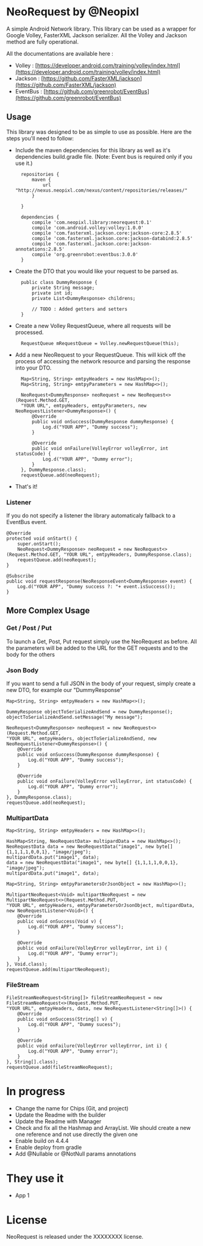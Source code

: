 # NeoRequest by @Neopixl

A simple Android Network library. This library can be used as a wrapper for Google Volley, FasterXML Jackson serializer.
All the Volley and Jackson method are fully operational.

All the documentations are available here :

 - Volley : [https://developer.android.com/training/volley/index.html](https://developer.android.com/training/volley/index.html)
 - Jackson : [https://github.com/FasterXML/jackson](https://github.com/FasterXML/jackson)
 - EventBus : [https://github.com/greenrobot/EventBus](https://github.com/greenrobot/EventBus)

## Usage
This library was designed to be as simple to use as possible.  Here are the steps you'll need to follow:

* Include the maven dependencies for this library as well as it's dependencies build.gradle file.  (Note: Event bus is required only if you use it.)


		repositories {	
		    maven {
		        url "http://nexus.neopixl.com/nexus/content/repositories/releases/"
		    }
	
		}

		dependencies {
			compile 'com.neopixl.library:neorequest:0.1'
			compile 'com.android.volley:volley:1.0.0'
			compile 'com.fasterxml.jackson.core:jackson-core:2.8.5'
			compile 'com.fasterxml.jackson.core:jackson-databind:2.8.5'
			compile 'com.fasterxml.jackson.core:jackson-annotations:2.8.5'
			compile 'org.greenrobot:eventbus:3.0.0'
		}

* Create the DTO that you would like your request to be parsed as.

		public class DummyResponse {
			private String message;
			private int id;
			private List<DummyResponse> childrens;
			
			// TODO : Added getters and setters
		}

* Create a new Volley RequestQueue, where all requests will be processed.

		RequestQueue mRequestQueue = Volley.newRequestQueue(this);
		
* Add a new NeoRequest to your RequestQueue.  This will kick off the process of accessing the network resource and parsing the response into your DTO. 

		Map<String, String> emtpyHeaders = new HashMap<>();
		Map<String, String> emtpyParameters = new HashMap<>();
		
		NeoRequest<DummyResponse> neoRequest = new NeoRequest<>(Request.Method.GET,
		"YOUR URL", emtpyHeaders, emtpyParameters, new NeoRequestListener<DummyResponse>() {
			@Override
			public void onSuccess(DummyResponse dummyResponse) {
				Log.d("YOUR APP", "Dummy success");
			}
		
			@Override
			public void onFailure(VolleyError volleyError, int statusCode) {
				Log.d("YOUR APP", "Dummy error");
			}
		}, DummyResponse.class);
		requestQueue.add(neoRequest);

* That's it! 

### Listener
If you do not specify a listener the library automaticaly fallback to a EventBus event.

	@Override
	protected void onStart() {
		super.onStart();
		NeoRequest<DummyResponse> neoRequest = new NeoRequest<>(Request.Method.GET, "YOUR URL", emtpyHeaders, DummyResponse.class);
		requestQueue.add(neoRequest);
	}
	
	@Subscribe
	public void requestResponse(NeoResponseEvent<DummyResponse> event) {
		Log.d("YOUR APP", "Dummy success ?: "+ event.isSuccess());
	}

## More Complex Usage

### Get / Post / Put
To launch a Get, Post, Put request simply use the NeoRequest as before.
All the parameters will be added to the URL for the GET requests and to the body for the others

### Json Body

If you want to send a full JSON in the body of your request, simply create a new DTO, for example our "DummyResponse"

	Map<String, String> emtpyHeaders = new HashMap<>();
	
	DummyResponse objectToSerializeAndSend = new DummyResponse();
	objectToSerializeAndSend.setMessage("My message");
	
	NeoRequest<DummyResponse> neoRequest = new NeoRequest<>(Request.Method.GET,
	"YOUR URL", emtpyHeaders, objectToSerializeAndSend, new NeoRequestListener<DummyResponse>() {
		@Override
		public void onSuccess(DummyResponse dummyResponse) {
			Log.d("YOUR APP", "Dummy success");
		}
	
		@Override
		public void onFailure(VolleyError volleyError, int statusCode) {
			Log.d("YOUR APP", "Dummy error");
		}
	}, DummyResponse.class);
	requestQueue.add(neoRequest);

### MultipartData

	Map<String, String> emtpyHeaders = new HashMap<>();
	    
	HashMap<String, NeoRequestData> multipardData = new HashMap<>();
	NeoRequestData data = new NeoRequestData("image1", new byte[] {1,1,1,1,0,0,1}, "image/jpeg");
	multipardData.put("image1", data);
	data = new NeoRequestData("image1", new byte[] {1,1,1,1,0,0,1}, "image/jpeg");
	multipardData.put("image1", data);
	    
	Map<String, String> emtpyParametersOrJsonObject = new HashMap<>();
	    
	MultipartNeoRequest<Void> multipartNeoRequest = new MultipartNeoRequest<>(Request.Method.PUT,
	"YOUR URL", emtpyHeaders, emtpyParametersOrJsonObject, multipardData, new NeoRequestListener<Void>() {
		@Override
		public void onSuccess(Void v) {
			Log.d("YOUR APP", "Dummy success");
		}
	    
		@Override
		public void onFailure(VolleyError volleyError, int i) {
			Log.d("YOUR APP", "Dummy error"); 
		}
	}, Void.class);
	requestQueue.add(multipartNeoRequest);

### FileStream

	FileStreamNeoRequest<String[]> fileStreamNeoRequest = new FileStreamNeoRequest<>(Request.Method.PUT,
	"YOUR URL", emtpyHeaders, data, new NeoRequestListener<String[]>() {
		@Override
		public void onSuccess(String[] v) {
			Log.d("YOUR APP", "Dummy sucess");
		}
	    
		@Override
		public void onFailure(VolleyError volleyError, int i) {
			Log.d("YOUR APP", "Dummy error");   
		}
	}, String[].class);
	requestQueue.add(fileStreamNeoRequest);

# In progress

 - Change the name for Chips (Git, and project)
 - Update the Readme with the builder
 - Update the Readme with Manager
 - Check and fix all the Hashmap and ArrayList. We should create a new one reference and not use directly the given one
 - Enable build on 4.4.4
 - Enable deploy from gradle
 - Add @Nullable or @NotNull params annotations

# They use it

 - App 1

# License
NeoRequest is released under the XXXXXXXX license.
